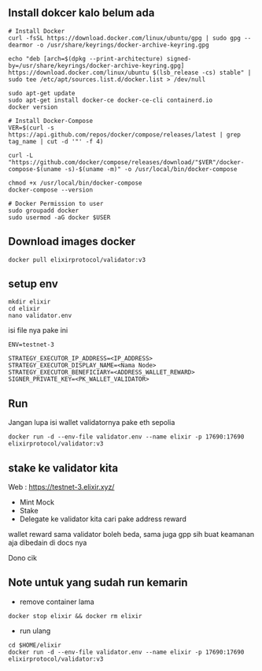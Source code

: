 ## Install dokcer kalo belum ada
```
# Install Docker
curl -fsSL https://download.docker.com/linux/ubuntu/gpg | sudo gpg --dearmor -o /usr/share/keyrings/docker-archive-keyring.gpg

echo "deb [arch=$(dpkg --print-architecture) signed-by=/usr/share/keyrings/docker-archive-keyring.gpg] https://download.docker.com/linux/ubuntu $(lsb_release -cs) stable" | sudo tee /etc/apt/sources.list.d/docker.list > /dev/null

sudo apt-get update
sudo apt-get install docker-ce docker-ce-cli containerd.io
docker version

# Install Docker-Compose
VER=$(curl -s https://api.github.com/repos/docker/compose/releases/latest | grep tag_name | cut -d '"' -f 4)

curl -L "https://github.com/docker/compose/releases/download/"$VER"/docker-compose-$(uname -s)-$(uname -m)" -o /usr/local/bin/docker-compose

chmod +x /usr/local/bin/docker-compose
docker-compose --version

# Docker Permission to user
sudo groupadd docker
sudo usermod -aG docker $USER
```

## Download images docker
```
docker pull elixirprotocol/validator:v3
```

## setup env
```
mkdir elixir
cd elixir
nano validator.env
```

isi file nya pake ini
```
ENV=testnet-3

STRATEGY_EXECUTOR_IP_ADDRESS=<IP_ADDRESS>
STRATEGY_EXECUTOR_DISPLAY_NAME=<Nama Node>
STRATEGY_EXECUTOR_BENEFICIARY=<ADDRESS_WALLET_REWARD>
SIGNER_PRIVATE_KEY=<PK_WALLET_VALIDATOR>
```

## Run
Jangan lupa isi wallet validatornya pake eth sepolia 
```
docker run -d --env-file validator.env --name elixir -p 17690:17690 elixirprotocol/validator:v3
```

## stake ke validator kita
Web : https://testnet-3.elixir.xyz/
- Mint Mock
- Stake
- Delegate ke validator kita cari pake address reward

wallet reward sama validator boleh beda, sama juga gpp sih buat keamanan aja dibedain di docs nya

Dono cik

## Note untuk yang sudah run kemarin
- remove container lama
```
docker stop elixir && docker rm elixir
```

- run ulang
```
cd $HOME/elixir
docker run -d --env-file validator.env --name elixir -p 17690:17690 elixirprotocol/validator:v3
```
